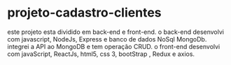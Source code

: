 # projeto-cadastro-clientes
este projeto esta dividido em back-end e front-end. o back-end desenvolvi com javascript, NodeJs, Express e banco de dados NoSql MongoDb. integrei a API ao MongoDB e tem operação CRUD. o front-end desenvolvi com javaScript, ReactJs, html5, css 3, bootStrap , Redux e axios.
<div align="center">
  <img src=""></img>
</div>

